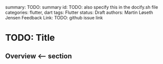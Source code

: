 summary: TODO: summary
id: TODO: also specify this in the docify.sh file
categories: flutter, dart
tags: Flutter
status: Draft
authors: Martin Løseth Jensen
Feedback Link: TODO: github issue link

# TODO: Title

## Overview <-- section

```dart <-- code block
```
